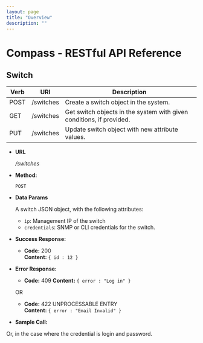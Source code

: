 ```yaml
---
layout: page
title: "Overview"
description: ""
---
```


Compass - RESTful API Reference
===============================

Switch
------

<table>
<thead>
<tr>
<th>Verb</th>
<th>URI</th>
<th>Description</th>
</tr>
</thead><tbody>
<tr>
<td>POST</td>
<td>/switches</td>
<td>Create a switch object in the system. </td>
</tr>


<tr>
<td>GET</td>
<td>/switches</td>
<td>Get switch objects in the system with given conditions, if provided. </td>
</tr>


<tr>
<td>PUT</td>
<td>/switches</td>
<td>Update switch object with new attribute values. </td>
</tr>



</tbody>
</table>

* **URL**

  _/switches_

* **Method:**

   `POST`

* **Data Params**

  A switch JSON object, with the following attributes:
   * `ip`: Management IP of the switch
   * `credentials`: SNMP or CLI credentials for the switch.


* **Success Response:**


  * **Code:** 200 <br />
    **Content:** `{ id : 12 }`


* **Error Response:**



  * **Code:** 409
    **Content:** `{ error : "Log in" }`

  OR

  * **Code:** 422 UNPROCESSABLE ENTRY <br />
    **Content:** `{ error : "Email Invalid" }`

* **Sample Call:**


Or, in the case where the credential is login and password.






